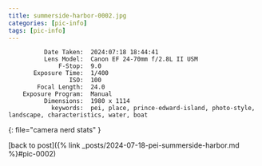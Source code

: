 ```yaml
---
title: summerside-harbor-0002.jpg
categories: [pic-info]
tags: [pic-info]
---
```


```text
          Date Taken:  2024:07:18 18:44:41
          Lens Model:  Canon EF 24-70mm f/2.8L II USM
              F-Stop:  9.0
       Exposure Time:  1/400
                 ISO:  100
        Focal Length:  24.0
    Exposure Program:  Manual
          Dimensions:  1980 x 1114
            keywords:  pei, place, prince-edward-island, photo-style, landscape, characteristics, water, boat
```
{: file="camera nerd stats" }

[back to post]({% link _posts/2024-07-18-pei-summerside-harbor.md %}#pic-0002)